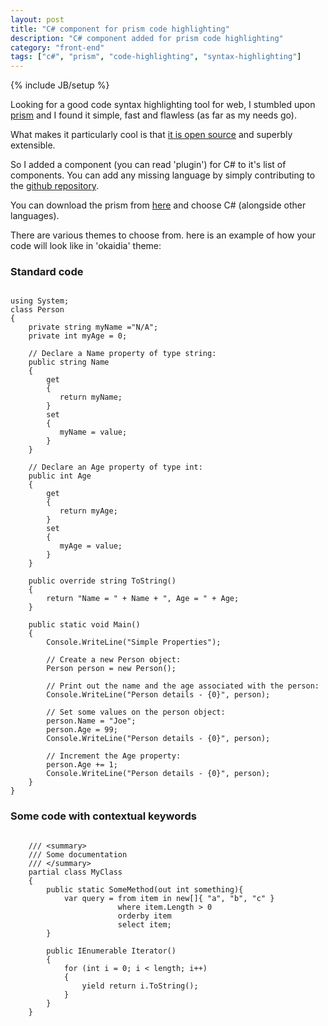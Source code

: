 ```yaml
---
layout: post
title: "C# component for prism code highlighting"
description: "C# component added for prism code highlighting"
category: "front-end"
tags: ["c#", "prism", "code-highlighting", "syntax-highlighting"]
---
```

{% include JB/setup %}

Looking for a good code syntax highlighting tool for web, I stumbled upon [prism](http://prismjs.com/) and I found it simple, fast and flawless (as far as my needs go).

What makes it particularly cool is that [it is open source](https://github.com/LeaVerou/prism) and superbly extensible.

So I added a component (you can read 'plugin') for C# to it's list of components. You can add any missing language by simply contributing to the [github repository](https://github.com/LeaVerou/prism).

You can download the prism from [here](http://prismjs.com/download.html) and choose C# (alongside other languages).

There are various themes to choose from. 
here is an example of how your code will look like in 'okaidia' theme:

<!--more-->

### Standard code

<pre><code class="language-csharp">
using System;
class Person
{
    private string myName ="N/A";
    private int myAge = 0;

    // Declare a Name property of type string:
    public string Name
    {
        get 
        {
           return myName; 
        }
        set 
        {
           myName = value; 
        }
    }

    // Declare an Age property of type int:
    public int Age
    {
        get 
        { 
           return myAge; 
        }
        set 
        { 
           myAge = value; 
        }
    }

    public override string ToString()
    {
        return "Name = " + Name + ", Age = " + Age;
    }

    public static void Main()
    {
        Console.WriteLine("Simple Properties");

        // Create a new Person object:
        Person person = new Person();

        // Print out the name and the age associated with the person:
        Console.WriteLine("Person details - {0}", person);

        // Set some values on the person object:
        person.Name = "Joe";
        person.Age = 99;
        Console.WriteLine("Person details - {0}", person);

        // Increment the Age property:
        person.Age += 1;
        Console.WriteLine("Person details - {0}", person);
    }
}
</code></pre>

### Some code with contextual keywords

<pre><code class="language-csharp">
    /// &lt;summary>
    /// Some documentation
    /// &lt;/summary>
    partial class MyClass
    {
        public static SomeMethod(out int something){
            var query = from item in new[]{ "a", "b", "c" }
                        where item.Length > 0
                        orderby item
                        select item;
        }

        public IEnumerable<string> Iterator()
        {
            for (int i = 0; i < length; i++)
			{
                yield return i.ToString();
			}
        }
    }
</code></pre>
